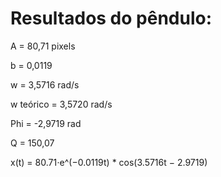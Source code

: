 # Resultados do pêndulo:

A = 80,71 pixels

b = 0,0119

w = 3,5716 rad/s

w teórico = 3,5720 rad/s

Phi = -2,9719 rad

Q = 150,07

x(t) = 80.71⋅e^(−0.0119t) * cos(3.5716t − 2.9719)
